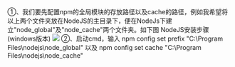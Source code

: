 ①、我们要先配置npm的全局模块的存放路径以及cache的路径，例如我希望将以上两个文件夹放在NodeJS的主目录下，便在NodeJs下建立"node_global"及"node_cache"两个文件夹。如下图
NodeJS安装步骤(windows版本)
<img src="https://github.com/yuzhouzhijia520/ps-note/blob/master/6597270977285435691.jpg"/>
②、启动cmd，输入
npm config set prefix "C:\Program Files\nodejs\node_global"
以及
npm config set cache "C:\Program Files\nodejs\node_cache"

